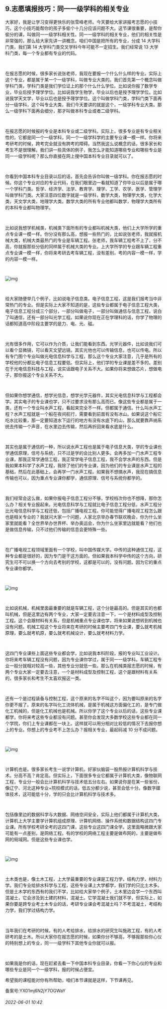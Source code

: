 ## 9.志愿填报技巧：同一一级学科的相关专业
大家好，我是让学习变得更快乐的张雪峰老师。今天要给大家讲报考志愿的小技巧，这个小技巧能帮你的孩子多偷个十几分应该问题不大。这节课很重要，是帮你偷分的课，叫做同一一级学科相关性。同一一级学科的相关专业，他们的相关性是非常强的，那么给大家先讲一讲概念。咱们中国是把所有的专业，分成 14 大学科门类，我们第 14 大学科门类交叉学科今年可能不一定招生。我们经常说 13 大学科门类，每一个专业都有专业的代码。


 


在报志愿的时候，很多家长说张老师，我现在要报一个什么什么样的专业。实际上这个专业，都是属于某一个一级学科，叫做专业大类的。我们首先第一个概念叫做学科门类，学科门类是我们学位证上的那个什么什么学位。比如说你报了数学专业，毕业后授予理学学位。比如说我学生物学，毕业以后也是授予理学学位。比如说我学天文学，毕业以后也是授予理学学位。这个叫做学科门类，学科门类下面再分一级学科，这个叫专业大类，我们今天要讲的就是这个，一级学科专业大类。那么一级学科下面再会细分，那才叫做本科专业或者二级学科。


 


在报志愿的时候报的专业是本科专业或二级学科。实际上，很多专业是有专业相关性的，它都是同一个一级学科，同一个一级学科学的主要专业课一模一样。你将来考研考的时候，跨考完全就没有跨考的障碍。当然我这么说概念的话，很多家长和考生不是很理解。我们讲一些具体的例子，我怎么才能知道哪些专业和哪些专业是同一一级学科呢？那么你直接在网上搜中国本科专业目录就可以了。


 


你看到中国本科专业目录以后的话，首先会告诉你叫做一级学科。你在报志愿的时候。你这个专业对应的专业代码，在我们眼里边一看就知道了你毕业以后是属于哪一个学科门类。哲学、经济学、法学、教育学、理学、工学、农学、医学、管理学叫做学科门类。大家注意四位数字就是一级学科，数学大类，物理学大类，化学大类，天文学大类，地理学大类。数学大类的所有专业他都叫数学，物理学大类所有的本科专业都叫物理学。


 


比如说我想学机械类，机械类下面所有的专业都叫机械大类，他们上大学所学的重点专业课一模一样。你分没有那么高，想报一些热门的，比如说张老师，我就报机械大类，机械大类最热门的专业是车辆工程。张老师，我车辆工程考不上了，分不高，你就报那些分低的同样属于机械大类的专业。上大学所学的专业跟车辆工程重点专业课一模一样，你将来考研去考车辆工程，没有差别，考的内容一模一样，学的内容一模一样。


 


![img](https://pica.zhimg.com/v2-c7dd31e2b95e512348860b83a0e8c3df.webp)

 


给大家随便举几个例子，比如说电子信息类。电子信息工程，这是我们报考当中非常热门的专业。但是实际上大家不知道的是，这些专业都属于电子信息工程大类，电子信息工程分成三个部分，一部分叫做电子，一部分叫做通信与信息工程，说白了叫通信，还有一部分叫光学工程。如果说你现在正在学理科的话，你学了物理的话都知道高中阶段主要学的是力、电、光、磁。


 


光有很多作用，它可以作为介质，让我们能看到东西。光学元器件，比如说我们可以看个显微镜，可以看天文望远镜。其实光他也可以传输信息，也可以传电。所以有专门图个专业叫做光电信息科学与工程，那么这个专业大家注意，几乎是所有的学校他的分都比电子信息工程要低。但实际上，他们学的专业课是差不多的。差别在于光电信息科技与工程，说实话跟电子关系不大。如果你将来想做芯片，想做电子，那你报这个专业关系不大。


 


但如果你想学通信，想学光信息，想学光学元器件，其实光电信息科学与工程都会学。其实电子的专业课也学，只不过要求没有那么高而已。像这些专业都是属于一类，还有一个专业叫水声工程，看起来完全不一样。但都属于通信。什么叫水声工程？水声工程就是一个船在夜间航行，需要看到前面有没有冰山。如果说这个船它吃水比较重，那一定要知道水下运行的地方有没有水底下的山，那么就要靠声纳系统去传输一个声音，在水里边去传输，然后再折回来看水底是什么。


 


其实也是属于通信的一种，所以说水声工程也是属于电子信息大类，学的专业课也学通信原理，信号与系统，只不过是学的会比别人更多。会再多加一门水声工程专业课，那我正常学通信工程，我正常学电子信息工程，我不会学水声的东西。但是我如果本科学了水声工程，我除了他们的专业课，因为他们的专业课是水声工程的基础，然后在此基础上，会再学一门水声工程。如果我不想搞水声，我现在搞信息传输也可以，因为重点专业课你都学，通信原理、信号与系统你都学的。


 


我们经常会这么做，如果你报电子信息工程分不够，学校档次你也不想降，那你怎么办？相关专业报起来。光电信息科学与工程就比电子信息工程分低，水声工程分比光电信息科学与工程还低，包括广播电视工程。你可能觉得广播电视工程怎么跟也是相关专业的？我就问大家一个问题，人家北京举办春节联欢晚会，你为什么坐家里就能看？全世界举办世界杯、举办奥运会，你为什么坐家里边就能看？他们也是做信息传输，只不过他们传输的信息会更特殊一些。


 


在广播电视工程领域里面有一个学校，叫中国传媒大学。中传的这种通信工程，这种专业都是很好的，因为专门是干这方面的。但如果我本科学中传的这个方向，研究生可不可以换一个方向去考别的学校，这都是可以的，没有问题。因为它的重点专业课你都学。


 


![img](https://pic1.zhimg.com/v2-c7f986b71bd7096efa6a8a3948e4e972.webp)

 


比如说机械，机械里面最重要的就是车辆工程，这个分是最高的。但是其实的也都叫机械，但是这里边有两个专业，大家一定要去注意一下，一个是材料成型及控制工程。这个会跟材料有关系，但是机械重点专业课也学，将来如果说想转到机械也没有问题。机械工程这个专业将来在考研的时候主要考四门专业课，要么就考机械原理，要么就考机原，要么就考机械设计，要么就考材料力学。


 


这四门专业课些上面这些专业都会学，比如说我本科阶段，报的专业叫工业设计。你将来考车辆工程没有问题，因为专业课你学过，属于同一一级学科。车辆工程专业一般分就相对较高一些，其他专业分就低一些。那么在机械类报志愿的时候，有两个专业大家一定要去注意，一个是材料成型及控制工程，这个是跟材料有关系的，很多家长和考生不太喜欢报这一类。


 


还有一个是过程装备与控制工程，这个原来的名字不叫这个，因为要叫原来的名字你更不报了。原来的名字叫化工流体机械，是属于机械这方面偏化工的，是专门做化工机械的，但是化工机械也是机械。所以你学了这个专业以后的话，这些专业课都学，你将来考这些专业都没有问题。甚至你会发现大多数学校这些专业都在同一个学院，你们上专业课都在一块上。这样就可以用分相对比较低的情况下去报你想上的专业。你想上的专业考不上怎么办？报相关专业，最起码减 10 分不成问题。


 


![img](https://pic3.zhimg.com/v2-c696750bc1fd451ab270a2ab199d6654.webp)

 


计算机也是。很多家长考生一说学计算机，好家伙脑袋一股热报计算机科学与技术。分高不高？肯定高。但实际上，下面很多专业它都属于计算机大类，像物联网工程，专业分一般会比计算机科学与技术低五分左右。如果说你是在某一些省份，像辽宁、河北这种专业+院校模式的话，低五分都少说，甚至会低十分。像数字媒体技术，这可能低十分，学的只会比计算机科学与技术多。


 


包括像里边的数据科学与大数据、网络空间安全，实际上他们都属于计算机大类，计算机上大学主要学计算机组成原理、计算机网络、操作系统和数据结构这四门专业课。所有学校考研全考的这四门课，这些专业这四门课全学。这里面略微跟大家可能有一点差别，是网络工程。有的学校的网络工程主要是做布网的，主要是做布网的局域网。但是这些专业课也学。


 


![img](https://pica.zhimg.com/v2-6d6850f388e19a34e511fa32bf6e87e3.webp)

 


土木类也是，像土木工程，上大学最重要的专业课是工程力学，结构力学，材料力学。我们专业给排水科学与工程，这些专业课上大学都学，我们学的只比土木多。但是土木学的东西有的我们不学，比如给大家举个例子，土木里边会学一个东西叫混凝土，它会涉及到土建的材料，混凝土。它学混凝土我们就不学，但实际上，如果你要是跨专业考土木专业的话，考研专业课会考混凝土吗？不考混凝土，考结构力学，我们学过结构力学。


 


当年我们在考研的时候，有的人考给排水，给排水的研究生叫施政工程，有的人考研考的是土木。所以大家你在报志愿的时候，如果你分不够高，不够报那些你心仪的特别想上的专业，同一一级学科下其他专业你就可以报。


 


如果我是你的话，现在赶紧去看一下中国本科专业目录，你看一下你心仪的专业和哪些专业是同一个一级学科，报的时候占便宜。


  



希望我的课程能对你有所帮助，咱们本节课就是这样，下节课再见。


备案号:YX01mj6N2jY7OGWaY


###### 2022-06-01 10:42
